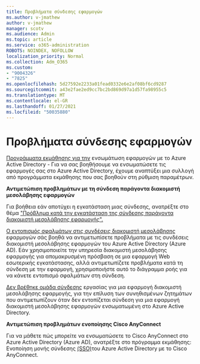 ```yaml
---
title: Προβλήματα σύνδεσης εφαρμογών
ms.author: v-jmathew
author: v-jmathew
manager: scotv
ms.audience: Admin
ms.topic: article
ms.service: o365-administration
ROBOTS: NOINDEX, NOFOLLOW
localization_priority: Normal
ms.collection: Adm_O365
ms.custom:
- "9004326"
- "7825"
ms.openlocfilehash: 5d27592e2233a01fead0332e6e2af08bf6cd9287
ms.sourcegitcommit: a43e2fae2ed9cc7bc2bd869d97a1d57fa98955c5
ms.translationtype: MT
ms.contentlocale: el-GR
ms.lasthandoff: 01/27/2021
ms.locfileid: "50035880"
---
```

# <a name="application-connection-issues"></a>Προβλήματα σύνδεσης εφαρμογών

[Προγράμματα εκμάθησης για την](https://docs.microsoft.com/azure/active-directory/saas-apps/tutorial-list) ενσωμάτωση εφαρμογών με το Azure Active Directory - Για να σας βοηθήσουμε να ενσωματώσετε τις εφαρμογές σας στο Azure Active Directory, έχουμε αναπτύξει μια συλλογή από προγράμματα εκμάθησης που σας βοηθούν στη ρύθμιση παραμέτρων.

**Αντιμετώπιση προβλημάτων με τη σύνδεση παράγοντα διακομιστή μεσολάβησης εφαρμογών**

Για βοήθεια εάν αποτύχει η εγκατάσταση μιας σύνδεσης, ανατρέξτε στο θέμα ["Πρόβλημα κατά την εγκατάσταση της σύνδεσης παράγοντα διακομιστή μεσολάβησης εφαρμογής".](https://docs.microsoft.com/azure/active-directory/manage-apps/application-proxy-connector-installation-problem)

[Ο εντοπισμός σφαλμάτων στις συνδέσεις διακομιστή μεσολάβησης](https://docs.microsoft.com/azure/active-directory/manage-apps/application-proxy-debug-connectors) εφαρμογών σάς βοηθά να αντιμετωπίσετε προβλήματα με τις συνδέσεις διακομιστή μεσολάβησης εφαρμογών του Azure Active Directory (Azure AD). Εάν χρησιμοποιείτε την υπηρεσία διακομιστή μεσολάβησης εφαρμογής για απομακρυσμένη πρόσβαση σε μια εφαρμογή Web εσωτερικής εγκατάστασης, αλλά αντιμετωπίζετε προβλήματα κατά τη σύνδεση με την εφαρμογή, χρησιμοποιήστε αυτό το διάγραμμα ροής για να κάνετε εντοπισμό σφαλμάτων στη σύνδεση.

[Δεν βρέθηκε ομάδα σύνδεσης](https://docs.microsoft.com/azure/active-directory/manage-apps/application-proxy-connectivity-no-working-connector) εργασίας για μια εφαρμογή διακομιστή μεσολάβησης εφαρμογής, για την επίλυση των συνηθισμένων ζητημάτων που αντιμετωπίζουν όταν δεν εντοπίζεται σύνδεση για μια εφαρμογή διακομιστή μεσολάβησης εφαρμογών ενσωματωμένη στο Azure Active Directory.

**Αντιμετώπιση προβλημάτων ενοποίησης Cisco AnyConnect**

Για να μάθετε πώς μπορείτε να ενσωματώσετε το Cisco AnyConnect στο Azure Active Directory (Azure AD), ανατρέξτε στο πρόγραμμα εκμάθησης: Ενοποίηση μονής σύνδεσης [(SSO)](https://docs.microsoft.com/azure/active-directory/saas-apps/cisco-anyconnect)του Azure Active Directory με το Cisco AnyConnect.

